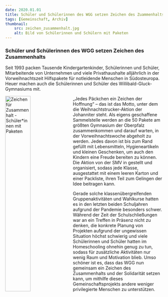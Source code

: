 ```yaml
---
date: 2020.01.01
title: Schüler und Schülerinnen des WGG setzen Zeichen des Zuammenhalts
tags: [Gemeinschaft, Archiv]
thumbnail: 
    src: zeichen_zusammenhalt.jpg
    alt: Bild von Schülerinnen und Schülern mit Paketen
---
```


<h3>
    Schüler und Schülerinnen des WGG setzen Zeichen des Zusammenhalts
</h3>

<p>
    Seit 1993 packen Tausende Kindergartenkinder, Schülerinnen und Schüler, Mitarbeitende von Unternehmen und viele 
    Privathaushalte alljährlich in der Vorweihnachtszeit Hilfspakete für notleidende Menschen in Südosteuropa. Heuer 
    machen auch die Schülerinnen und Schüler des Willibald-Gluck-Gymnasiums mit.

</p>

<img src="images/zeichen_zusammenhalt.jpg" alt="Zeichen für Zusammenhalt - Schüler*innen mit Paketen" style="float: left; margin-right: 15px; width: 40%; margin-bottom: 15px"></img>

„Jedes Päckchen ein Zeichen der Hoffnung“ – das ist das Motto, unter dem die Weihnachtstrucker-Aktion der Johanniter 
steht. Als eigens geschaffene Sammelstelle werden an die 50 Pakete am größten Gymnasium der Oberpfalz zusammenkommen 
und darauf warten, in der Vorweihnachtswoche abgeholt zu werden. Jedes davon ist bis zum Rand gefüllt mit Lebensmitteln, 
Hygieneartikeln und kleinen Geschenken, um auch den Kindern eine Freude bereiten zu können. Die Aktion von der SMV in 
gestellt und organisiert, sodass jede Klasse, ausgestattet mit einem leeren Karton und einer Packliste, ihren Teil zum 
Gelingen der Idee beitragen kann.

Gerade solche klassenübergreifenden Gruppenaktivitäten und Wahlkurse hatten es in den letzten beiden Schuljahren 
aufgrund der Pandemie besonders schwer. Während der Zeit der Schulschließungen war an ein Treffen in Präsenz nicht zu denken, 
die konkrete Planung von Projekten aufgrund der ungewissen Situation höchst schwierig und viele Schülerinnen und Schüler 
hatten im Homeschooling ohnehin genug zu tun, sodass für zusätzliche Aktivitäten nur wenig Raum und Motivation blieb. 
Umso schöner ist es, dass das WGG nun gemeinsam ein Zeichen des Zusammenhalts und der Solidarität setzen kann, um mithilfe 
dieses Gemeinschaftsprojekts andere weniger privilegierte Menschen zu unterstützen.

